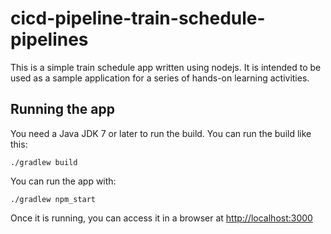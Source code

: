 # cicd-pipeline-train-schedule-pipelines

This is a simple train schedule app written using nodejs. It is intended to be used as a sample application for a series of hands-on learning activities.

## Running the app

You need a Java JDK 7 or later to run the build. You can run the build like this:

    ./gradlew build
    

You can run the app with:

    ./gradlew npm_start

Once it is running, you can access it in a browser at [http://localhost:3000](http://localhost:3000)
